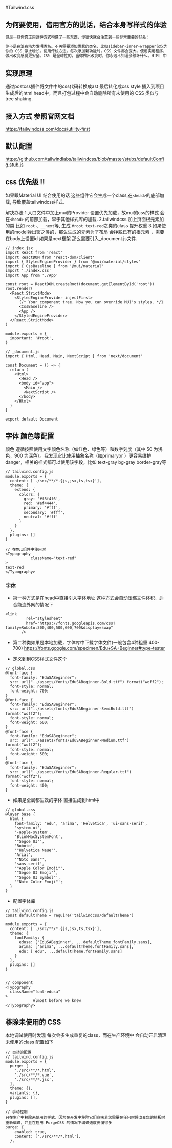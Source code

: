 #Tailwind.css

## 为何要使用，借用官方的说话，结合本身写样式的体验

```html
但是一旦你真正用这种方式构建了一些东西，你很快就会注意到一些非常重要的好处：

你不是在浪费精力发明类名。不再需要添加愚蠢的类名，比如sidebar-inner-wrapper仅仅为了能够设置样式，也不再为真正只是一个 flex 容器的东西的完美抽象名称而苦恼。
你的 CSS 停止增长。使用传统方法，每次添加新功能时，CSS 文件都会变大。使用实用程序，一切都是可重用的，因此您很少需要编写新的 CSS。
做出改变感觉更安全。CSS 是全球性的，当你做出改变时，你永远不知道会破坏什么。HTML 中的类是本地的，因此您可以更改它们而不必担心其他问题。
```

## 实现原理
通过postcss插件将文件中的css代码转换成ast 最后转化成css style 插入到项目生成后的html head中，而且打包过程中会自动删除所有未使用的 CSS 类似与tree shaking.

## 接入方式 参照官网文档
https://tailwindcss.com/docs/utility-first

## 默认配置
https://github.com/tailwindlabs/tailwindcss/blob/master/stubs/defaultConfig.stub.js

## css 优先级 !!
如果跟Material UI 结合使用的话 这些组件它会生成一个class,在`<head>`的底部加载,
导致覆盖tailwindcss样式.

解决办法
1.入口文件中加上mui的Provider 设置优先加载，故mui的css的样式 会在`<head>` 的前部加载，早于其他样式库的加载.
2.tailwindcss 加上页面根元素加的类 比如 `root` 、`__next`等, 生成 ``#root text-red``之类的class
提升权重
3.如果使用的model弹出窗之类的，那么生成的元素为了布局 会挣脱已有的根元素 ，需要在body上设置id
如果是next框架 那么需要引入_document.js文件.


```
// index.jsx
import React from 'react'
import ReactDOM from 'react-dom/client'
import { StyledEngineProvider } from '@mui/material/styles'
import { CssBaseline } from '@mui/material'
import './index.css'
import App from './App'

const root = ReactDOM.createRoot(document.getElementById('root'))
root.render(
  <React.StrictMode>
    <StyledEngineProvider injectFirst>
      {/* Your component tree. Now you can override MUI's styles. */}
      <CssBaseline />
      <App />
    </StyledEngineProvider>
  </React.StrictMode>
)
```

```
module.exports = {
  important: '#root',
}
```

```
// _document.js
import { Html, Head, Main, NextScript } from 'next/document'

const Document = () => {
  return (
    <Html>
      <Head />
      <body id="app">
        <Main />
        <NextScript />
      </body>
    </Html>
  )
}

export default Document
```

## 字体 颜色等配置
颜色 遵循按照使用文字颜色名称（如红色、绿色等）和数字刻度（其中 50 为浅色，900 为深色）。我发现它比使用抽象名称（如primaryor ）更容易维护danger，相关的样式都可以使用该字段，比如
text-gray bg-gray border-gray等

```
// tailwind.config.js
module.exports = {
  content: ['./src/**/*.{js,jsx,ts,tsx}'],
  theme: {
    extend: {
      colors: {
        gray: '#f3f4f6',
        red: '#ef4444',
        primary: '#fff',
        secondary: '#fff',
        neutral: '#fff'
      }
    }
  },
  plugins: []
}

```

```
// 在MUI组件中使用时
<Typography
           className="text-red"
>
text-red
</Typography>
```


### 字体
- 第一种方式是在head中直接引入字体地址 这种方式会自动压缩文件体积，适合能连外网的情况下
```
<link
         rel="stylesheet"
         href="https://fonts.googleapis.com/css?family=Roboto:300,400,500,600,700&display=swap"
       />
```

- 第二种类如果是本地加载，字体库中下载字体文件(一般包含4种粗重 400-700)
https://fonts.google.com/specimen/Edu+SA+Beginner#type-tester

- 定义到到CSS样式文件这个
```
// global.css
@font-face {
  font-family: "EduSABeginner";
  src: url("../assets/fonts/EduSABeginner-Bold.ttf") format("woff2");
  font-style: normal;
  font-weight: 700;
}
@font-face {
  font-family: "EduSABeginner";
  src: url("../assets/fonts/EduSABeginner-SemiBold.ttf") format("woff2");
  font-style: normal;
  font-weight: 600;
}
@font-face {
  font-family: "EduSABeginner";
  src: url("../assets/fonts/EduSABeginner-Medium.ttf") format("woff2");
  font-style: normal;
  font-weight: 500;
}
@font-face {
  font-family: "EduSABeginner";
  src: url("../assets/fonts/EduSABeginner-Regular.ttf") format("woff2");
  font-style: normal;
  font-weight: 400;
}
```

- 如果是全局都生效的字体 直接生成到html中
```
// global.css
@layer base {
  html {
    font-family: "edu", 'arima', 'Helvetica', 'ui-sans-serif',
    'system-ui',
    '-apple-system',
    'BlinkMacSystemFont',
    '"Segoe UI"',
    'Roboto',
    '"Helvetica Neue"',
    'Arial',
    '"Noto Sans"',
    'sans-serif',
    '"Apple Color Emoji"',
    '"Segoe UI Emoji"',
    '"Segoe UI Symbol"',
    '"Noto Color Emoji"';
  }
}
```
- 配置字体库
```
// tailwind.config.js
const defaultTheme = require('tailwindcss/defaultTheme')

module.exports = {
  content: ['./src/**/*.{js,jsx,ts,tsx}'],
  theme: {
    fontFamily: {
      edusa: ['EduSABeginner', ...defaultTheme.fontFamily.sans],
      arima: ['arima', ...defaultTheme.fontFamily.sans],
      edu: ['edu', ...defaultTheme.fontFamily.sans]
    }
  },
  plugins: []
}


// component
<Typography
  className="font-edusa"
>
            Almost before we knew
</Typography>
```

## 移除未使用的 CSS
本地调试使用时发现 每次会多生成重复的class，而在生产环境中 会自动开启清理未使用的class
配置如下

```
// 自动的配置
// tailwind.config.js
module.exports = {
  purge: [
    './src/**/*.html',
    './src/**/*.vue',
    './src/**/*.jsx',
  ],
  theme: {},
  variants: {},
  plugins: [],
}

// 手动控制
只在生产中移除未使用的样式，因为在开发中移除它们意味着您需要在任何时候改变您的模板时重新编译，并且在启用 PurgeCSS 的情况下编译速度要慢得多
purge: {
    enabled: true,
    content: ['./src/**/*.html'],
  },
```
